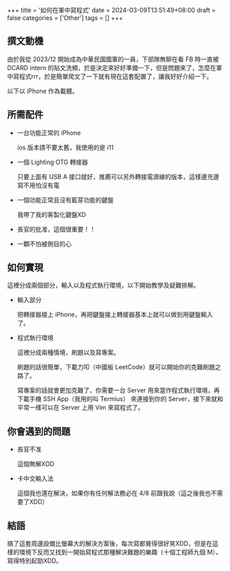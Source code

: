 +++
title = '如何在軍中寫程式'
date = 2024-03-09T13:51:49+08:00
draft = false
categories = ['Other']
tags = []
+++
## 撰文動機

由於我從 2023/12 開始成為中華民國國軍的一員，下部隊無聊在看 FB 時一直被 DCARD intern 的貼文洗頻，於是決定來好好準備一下，但是問題來了，怎麼在軍中寫程式rrr，於是簡單爬文了一下就有現在這套配置了，讓我好好介紹一下。

以下以 iPhone 作為載體。

## 所需配件

- 一台功能正常的 iPhone

    ios 版本請不要太舊，我使用的是 i11

- 一個 Lighting OTG 轉接器

    只要上面有 USB A 接口就好，推薦可以另外轉接電源線的版本，這樣邊充邊寫不用怕沒有電

- 一個功能正常且沒有藍芽功能的鍵盤

    我帶了我的客製化鍵盤XD

- 長官的批准，這個很重要！！
- 一顆不怕被側目的心

## 如何實現

這裡分成兩個部分，輸入以及程式執行環境，以下開始教學及疑難排解。

- 輸入部分

    把轉接器接上 iPhone，再把鍵盤接上轉接器基本上就可以做到用鍵盤輸入了。

- 程式執行環境

    這裡分成兩種情境，刷題以及寫專案。

    刷題的話很簡單，下載力叩（中國板 LeetCode）就可以開始你的克難刷題之路了。

    寫專案的話就會更加克難了，你需要一台 Server 用來當作程式執行環境，再下載手機 SSH App（我用的叫 Termius） 來連接到你的 Server，接下來就和平常一樣可以在 Server 上用 Vim 來寫程式了。

## 你會遇到的問題

- 長官不准

    這個無解XDD

- 卡中文輸入法

    這個我也還在解決，如果你有任何解法務必在 4/8 前跟我說（這之後我也不需要了XDD）

## 結語

搞了這套周邊設備比螢幕大的解決方案後，每次寫都覺得很好笑XDD，但是在這樣的環境下反而又找到一開始寫程式那種解決難題的樂趣（十個工程師九個 M），寫得特別起勁XDD。
